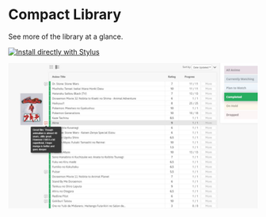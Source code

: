 
# Compact Library
 See more of the library at a glance.

[![Install directly with Stylus](https://img.shields.io/badge/Install%20directly%20with-Stylus-00adad.svg)](https://raw.githubusercontent.com/lukas-berger/styling-kitsu/main/compact-library/compact-library.user.css)

![Compact Library](kitsucompactlibrary.jpg)
